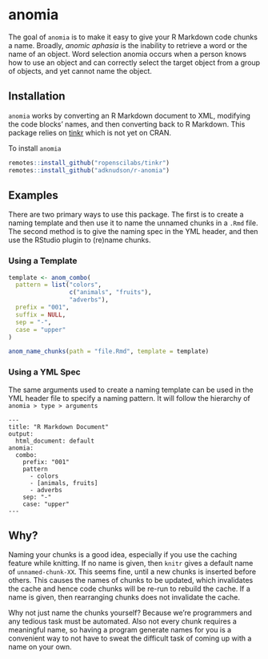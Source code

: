 
<!-- README.md is generated from README.Rmd. Please edit that file -->

# anomia

<!-- badges: start -->
<!-- badges: end -->

The goal of `anomia` is to make it easy to give your R Markdown code
chunks a name. Broadly, *anomic aphasia* is the inability to retrieve a
word or the name of an object. Word selection anomia occurs when a
person knows how to use an object and can correctly select the target
object from a group of objects, and yet cannot name the object.

## Installation

`anomia` works by converting an R Markdown document to XML, modifying
the code blocks’ names, and then converting back to R Markdown. This
package relies on [tinkr](https://github.com/ropensci/tinkr) which is
not yet on CRAN.

To install `anomia`

``` r
remotes::install_github("ropenscilabs/tinkr")
remotes::install_github("adknudson/r-anomia")
```

## Examples

There are two primary ways to use this package. The first is to create a
naming template and then use it to name the unnamed chunks in a `.Rmd`
file. The second method is to give the naming spec in the YML header,
and then use the RStudio plugin to (re)name chunks.

### Using a Template

``` r
template <- anom_combo(
  pattern = list("colors",
                 c("animals", "fruits"),
                 "adverbs"),
  prefix = "001",
  suffix = NULL,
  sep = "-",
  case = "upper"
)

anom_name_chunks(path = "file.Rmd", template = template)
```

### Using a YML Spec

The same arguments used to create a naming template can be used in the
YML header file to specify a naming pattern. It will follow the
hierarchy of `anomia > type > arguments`

    ---
    title: "R Markdown Document"
    output:
      html_document: default
    anomia:
      combo:
        prefix: "001"
        pattern
          - colors
          - [animals, fruits]
          - adverbs
        sep: "-"
        case: "upper"
    ---

## Why?

Naming your chunks is a good idea, especially if you use the caching
feature while knitting. If no name is given, then `knitr` gives a
default name of `unnamed-chunk-XX`. This seems fine, until a new chunks
is inserted before others. This causes the names of chunks to be
updated, which invalidates the cache and hence code chunks will be
re-run to rebuild the cache. If a name is given, then rearranging chunks
does not invalidate the cache.

Why not just name the chunks yourself? Because we’re programmers and any
tedious task must be automated. Also not every chunk requires a
meaningful name, so having a program generate names for you is a
convenient way to not have to sweat the difficult task of coming up with
a name on your own.
